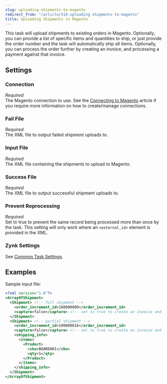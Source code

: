 ```yaml
---
slug: uploading-shipments-to-magento
redirect_from: "/article/518-uploading-shipments-to-magento"
title: Uploading Shipments to Magento
---
```

This task will upload shipments to existing orders in Magento. Optionally, you can provide a list of specific items and quantities to ship, or just provide the order number and the task will automatically ship all items. Optionally, you can process the order further by creating an invoice, and processing a payment against that invoice.

## Settings
### Connection
_Required_  
The Magento connection to use. See the [Connecting to Magento](connecting-to-magento) article if you require more information on how to create/manage connections.

### Fail File
_Required_  
The XML file to output failed shipment uploads to.

### Input File
_Required_  
The XML file containing the shipments to upload to Magento.

### Success File
_Required_  
The XML file to output successful shipment uploads to. 

### Prevent Reprocessing
_Required_  
Set to true to prevent the same record being processed more than once by the task. This setting will only work where an `<external_id>` element is provided in the XML.

### Zynk Settings
See [Common Task Settings](common-task-settings).

## Examples
Sample input file:
```xml
<?xml version="1.0"?>
<ArrayOfShipment>
  <Shipment> <!-- full shipment -->
    <order_increment_id>100000009</order_increment_id>
    <capture>false</capture> <!-- set to true to create an invoice and process payment -->
  </Shipment>
  <Shipment> <!-- partial shipment -->
    <order_increment_id>100000016</order_increment_id>
    <capture>false</capture> <!-- set to true to create an invoice and process payment -->
    <shipping_info>
      <items>
        <Product>
          <sku>BOARD001</sku>
          <qty>1</qty>
        </Product>
      </items>
    </shipping_info>
  </Shipment>
</ArrayOfShipment>
```